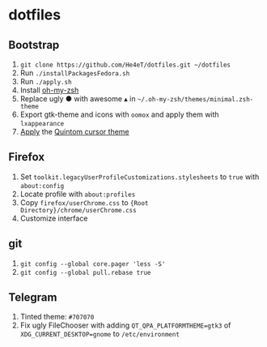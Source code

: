 # dotfiles

## Bootstrap

1. `git clone https://github.com/He4eT/dotfiles.git ~/dotfiles`
1. Run `./installPackagesFedora.sh`
1. Run `./apply.sh`
1. Install [oh-my-zsh](https://github.com/ohmyzsh/ohmyzsh#basic-installation)
1. Replace ugly ● with awesome ▴ in `~/.oh-my-zsh/themes/minimal.zsh-theme`
1. Export gtk-theme and icons with `oomox` and apply them with `lxappearance`
1. [Apply](https://wiki.archlinux.org/title/Cursor_themes) the [Quintom cursor theme](https://gitlab.com/Burning_Cube/quintom-cursor-theme/-/tree/master/)

## Firefox

1. Set `toolkit.legacyUserProfileCustomizations.stylesheets` to `true` with `about:config`
1. Locate profile with `about:profiles`
1. Copy `firefox/userChrome.css` to `{Root Directory}/chrome/userChrome.css`
1. Customize interface

## git

1. `git config --global core.pager 'less -S'`
1. `git config --global pull.rebase true`

## Telegram

1. Tinted theme: `#707070`
1. Fix ugly FileChooser with adding `QT_QPA_PLATFORMTHEME=gtk3` of `XDG_CURRENT_DESKTOP=gnome` to `/etc/environment`
